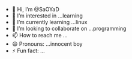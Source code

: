 - 👋 Hi, I’m @SaOYaD
- 👀 I’m interested in ...learning
- 🌱 I’m currently learning ...linux
- 💞️ I’m looking to collaborate on ...programming
- 📫 How to reach me ...
- 😄 Pronouns: ...innocent boy
- ⚡ Fun fact: ...

<!---
SaOYaD123/SaOYaD123 is a ✨ special ✨ repository because its `README.md` (this file) appears on your GitHub profile.
You can click the Preview link to take a look at your changes.
--->
